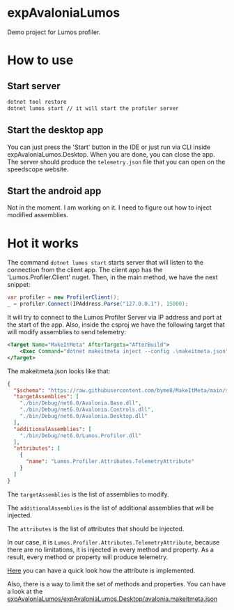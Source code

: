 # expAvaloniaLumos

Demo project for Lumos profiler.

# How to use

## Start server
``` bash
dotnet tool restore
dotnet lumos start // it will start the profiler server
```

## Start the desktop app

You can just press the 'Start' button in the IDE or just run via CLI inside expAvaloniaLumos.Desktop.
When you are done, you can close the app. The server should produce the `` telemetry.json `` file that you can open on the speedscope website.

## Start the android app

Not in the moment. I am working on it. I need to figure out how to inject modified assemblies.


# Hot it works

The command `` dotnet lumos start `` starts server that will listen to the connection from the client app. The client app has the 'Lumos.Profiler.Client' nuget.
Then, in the main method, we have the next snippet:
``` C# 
var profiler = new ProfilerClient();
_ = profiler.Connect(IPAddress.Parse("127.0.0.1"), 15000);
```
It will try to connect to the Lumos Profiler Server via IP address and port at the start of the app. 
Also, inside the csproj we have the following target that will modify assemblies to send telemetry:
``` xml
<Target Name="MakeItMeta" AfterTargets="AfterBuild">
    <Exec Command="dotnet makeitmeta inject --config .\makeitmeta.json" />
</Target>
```
The makeitmeta.json looks like that:
``` json
{
  "$schema": "https://raw.githubusercontent.com/byme8/MakeItMeta/main/schema.verified.json",
  "targetAssemblies": [
    "./bin/Debug/net6.0/Avalonia.Base.dll",
    "./bin/Debug/net6.0/Avalonia.Controls.dll",
    "./bin/Debug/net6.0/Avalonia.Desktop.dll"
  ],
  "additionalAssemblies": [
    "./bin/Debug/net6.0/Lumos.Profiler.dll"
  ],
  "attributes": [
    {
      "name": "Lumos.Profiler.Attributes.TelemetryAttribute"
    }
  ]
}
```
The `targetAssemblies` is the list of assemblies to modify.

The `additionalAssemblies` is the list of additional assemblies that will be injected.

The `attributes` is the list of attributes that should be injected.

In our case, it is `` Lumos.Profiler.Attributes.TelemetryAttribute ``, because there are no limitations, it is injected in every method and property.
As a result, every method or property will produce telemetry. 

[Here](https://github.com/byme8/Lumos.Profiler/blob/main/src/Lumos.Profiler/Attributes/TelemetryAttribute.cs) you can have a quick look how the attribute is implemented.

Also, there is a way to limit the set of methods and properties. You can have a look at the [expAvaloniaLumos/expAvaloniaLumos.Desktop/avalonia.makeitmeta.json](https://github.com/byme8/expAvaloniaLumos/blob/master/expAvaloniaLumos/expAvaloniaLumos.Desktop/avalonia.makeitmeta.json)
